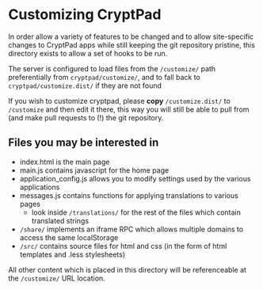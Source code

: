 # Customizing CryptPad

In order allow a variety of features to be changed and to allow site-specific changes
to CryptPad apps while still keeping the git repository pristine, this directory exists
to allow a set of hooks to be run.

The server is configured to load files from the `/customize/` path preferentially from
`cryptpad/customize/`, and to fall back to `cryptpad/customize.dist/` if they are not found

If you wish to customize cryptpad, please **copy**
`/customize.dist/` to `/customize` and then edit it there, this way you will still be able
to pull from (and make pull requests to (!) the git repository. 

## Files you may be interested in

* index.html is the main page
* main.js contains javascript for the home page
* application_config.js allows you to modify settings used by the various applications
* messages.js contains functions for applying translations to various pages
  * look inside `/translations/` for the rest of the files which contain translated strings
* `/share/` implements an iframe RPC which allows multiple domains to access the same localStorage
* `/src/` contains source files for html and css (in the form of html templates and .less stylesheets)

All other content which is placed in this directory will be referenceable at the `/customize/`
URL location.
